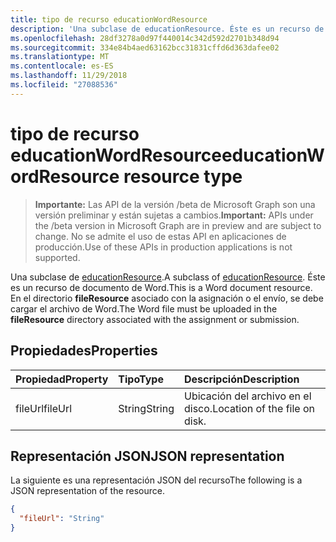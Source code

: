 ```yaml
---
title: tipo de recurso educationWordResource
description: 'Una subclase de educationResource. Éste es un recurso de documento de Word. Se debe cargar el archivo de palabras en el directorio **fileResource** asociado con el '
ms.openlocfilehash: 28df3278a0d97f440014c342d592d2701b348d94
ms.sourcegitcommit: 334e84b4aed63162bcc31831cffd6d363dafee02
ms.translationtype: MT
ms.contentlocale: es-ES
ms.lasthandoff: 11/29/2018
ms.locfileid: "27088536"
---
```

# <a name="educationwordresource-resource-type"></a><span data-ttu-id="33ede-105">tipo de recurso educationWordResource</span><span class="sxs-lookup"><span data-stu-id="33ede-105">educationWordResource resource type</span></span>

> <span data-ttu-id="33ede-106">**Importante:** Las API de la versión /beta de Microsoft Graph son una versión preliminar y están sujetas a cambios.</span><span class="sxs-lookup"><span data-stu-id="33ede-106">**Important:** APIs under the /beta version in Microsoft Graph are in preview and are subject to change.</span></span> <span data-ttu-id="33ede-107">No se admite el uso de estas API en aplicaciones de producción.</span><span class="sxs-lookup"><span data-stu-id="33ede-107">Use of these APIs in production applications is not supported.</span></span>

<span data-ttu-id="33ede-108">Una subclase de [educationResource](educationresource.md).</span><span class="sxs-lookup"><span data-stu-id="33ede-108">A subclass of [educationResource](educationresource.md).</span></span> <span data-ttu-id="33ede-109">Éste es un recurso de documento de Word.</span><span class="sxs-lookup"><span data-stu-id="33ede-109">This is a Word document resource.</span></span> <span data-ttu-id="33ede-110">En el directorio **fileResource** asociado con la asignación o el envío, se debe cargar el archivo de Word.</span><span class="sxs-lookup"><span data-stu-id="33ede-110">The Word file must be uploaded in the **fileResource** directory associated with the assignment or submission.</span></span>


## <a name="properties"></a><span data-ttu-id="33ede-111">Propiedades</span><span class="sxs-lookup"><span data-stu-id="33ede-111">Properties</span></span>
| <span data-ttu-id="33ede-112">Propiedad</span><span class="sxs-lookup"><span data-stu-id="33ede-112">Property</span></span>     | <span data-ttu-id="33ede-113">Tipo</span><span class="sxs-lookup"><span data-stu-id="33ede-113">Type</span></span>   |<span data-ttu-id="33ede-114">Descripción</span><span class="sxs-lookup"><span data-stu-id="33ede-114">Description</span></span>|
|:---------------|:--------|:----------|
|<span data-ttu-id="33ede-115">fileUrl</span><span class="sxs-lookup"><span data-stu-id="33ede-115">fileUrl</span></span>|<span data-ttu-id="33ede-116">String</span><span class="sxs-lookup"><span data-stu-id="33ede-116">String</span></span>|<span data-ttu-id="33ede-117">Ubicación del archivo en el disco.</span><span class="sxs-lookup"><span data-stu-id="33ede-117">Location of the file on disk.</span></span>|

## <a name="json-representation"></a><span data-ttu-id="33ede-118">Representación JSON</span><span class="sxs-lookup"><span data-stu-id="33ede-118">JSON representation</span></span>

<span data-ttu-id="33ede-119">La siguiente es una representación JSON del recurso</span><span class="sxs-lookup"><span data-stu-id="33ede-119">The following is a JSON representation of the resource.</span></span>

<!-- {
  "blockType": "resource",
  "optionalProperties": [

  ],
  "@odata.type": "microsoft.graph.educationWordResource"
}-->

```json
{
  "fileUrl": "String"
}

```

<!-- uuid: 8fcb5dbc-d5aa-4681-8e31-b001d5168d79
2015-10-25 14:57:30 UTC -->
<!-- {
  "type": "#page.annotation",
  "description": "educationWordResource resource",
  "keywords": "",
  "section": "documentation",
  "tocPath": ""
}-->